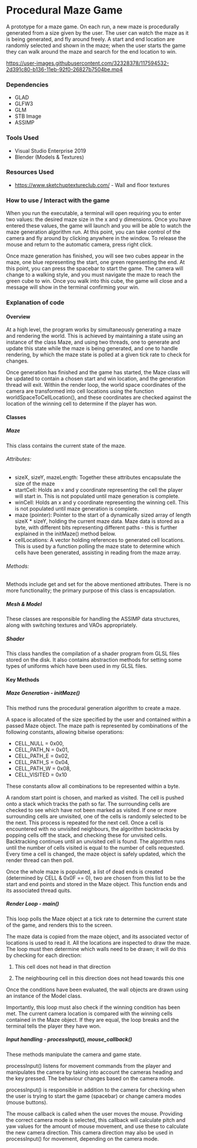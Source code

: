 # Procedural Maze Game
A prototype for a maze game. On each run, a new maze is procedurally generated from a size given by the user. The user can watch the maze as it is being generated, and fly around freely. A start and end location are randomly selected and shown in the maze; when the user starts the game they can walk around the maze and search for the end location to win.

https://user-images.githubusercontent.com/32328378/117594532-2d391c80-b136-11eb-92f0-26827b7504be.mp4

### Dependencies
* GLAD
* GLFW3
* GLM
* STB Image
* ASSIMP

### Tools Used
* Visual Studio Enterprise 2019
* Blender (Models & Textures)

### Resources Used
* https://www.sketchuptextureclub.com/ - Wall and floor textures

### How to use / Interact with the game
When you run the executable, a terminal will open requiring you to enter two values: the desired maze size in the x and y dimensions. Once you have entered these values, the game will launch and you will be able to watch the maze generation algorithm run. At this point, you can take control of the camera and fly around by clicking anywhere in the window. To release the mouse and return to the automatic camera, press right click.

Once maze generation has finished, you will see two cubes appear in the maze, one blue representing the start, one green representing the end. At this point, you can press the spacebar to start the game. The camera will change to a walking style, and you must navigate the maze to reach the green cube to win. Once you walk into this cube, the game will close and a message will show in the terminal confirming your win.

### Explanation of code
#### Overview
At a high level, the program works by simultaneously generating a maze and rendering the world. This is achieved by maintaining a state using an instance of the class Maze, and using two threads, one to generate and update this state while the maze is being generated, and one to handle rendering, by which the maze state is polled at a given tick rate to check for changes.

Once generation has finished and the game has started, the Maze class will be updated to contain a chosen start and win location, and the generation thread will exit. Within the render loop, the world space coordinates of the camera are transformed into cell locations using the function worldSpaceToCellLocation(), and these coordinates are checked against the location of the winning cell to determine if the player has won.

#### Classes
##### Maze
This class contains the current state of the maze.
###### Attributes:
* sizeX, sizeY, mazeLength: Together these attributes encapsulate the size of the maze
* startCell: Holds an x and y coordinate representing the cell the player will start in. This is not populated until maze generation is complete.
* winCell: Holds an x and y coordinate representing the winning cell. This is not populated until maze generation is complete.
* maze (pointer): Pointer to the start of a dynamically sized array of length sizeX * sizeY, holding the current maze data. Maze data is stored as a byte, with different bits representing different paths - this is further explained in the initMaze() method below.
* cellLocations: A vector holding references to generated cell locations. This is used by a function polling the maze state to determine which cells have been generated, assisting in reading from the maze array.

###### Methods:
Methods include get and set for the above mentioned attributes. There is no more functionality; the primary purpose of this class is encapsulation.

##### Mesh & Model
These classes are responsible for handling the ASSIMP data structures, along with switching textures and VAOs appropriately.

##### Shader
This class handles the compilation of a shader program from GLSL files stored on the disk. It also contains abstraction methods for setting some types of uniforms which have been used in my GLSL files. 

#### Key Methods
##### Maze Generation - initMaze()
This method runs the procedural generation algorithm to create a maze.

A space is allocated of the size specified by the user and contained within a passed Maze object. The maze path is represented by combinations of the following constants, allowing bitwise operations:

* CELL_NULL = 0x00,
* CELL_PATH_N = 0x01,
* CELL_PATH_E = 0x02,
* CELL_PATH_S = 0x04,
* CELL_PATH_W = 0x08,
* CELL_VISITED = 0x10

These constants allow all combinations to be represented within a byte.

A random start point is chosen, and marked as visited. The cell is pushed onto a stack which tracks the path so far. The surrounding cells are checked to see which have not been marked as visited. If one or more surrounding cells are unvisited, one of the cells is randomly selected to be the next. This process is repeated for the next cell. Once a cell is encountered with no unvisited neighbours, the algorithm backtracks by popping cells off the stack, and checking these for unvisited cells. Backtracking continues until an unvisited cell is found. The algorithm runs until the number of cells visited is equal to the number of cells requested. Every time a cell is changed, the maze object is safely updated, which the render thread can then poll.

Once the whole maze is populated, a list of dead ends is created (determined by CELL & 0x0F == 0), two are chosen from this list to be the start and end points and stored in the Maze object. This function ends and its associated thread quits.

##### Render Loop - main()
This loop polls the Maze object at a tick rate to determine the current state of the game, and renders this to the screen.

The maze data is copied from the maze object, and its associated vector of locations is used to read it. All the locations are inspected to draw the maze. The loop must then determine which walls need to be drawn; it will do this by checking for each direction:

1) This cell does not head in that direction

2) The neighbouring cell in this direction does not head towards this one

Once the conditions have been evaluated, the wall objects are drawn using an instance of the Model class.

Importantly, this loop must also check if the winning condition has been met. The current camera location is compared with the winning cells contained in the Maze object. If they are equal, the loop breaks and the terminal tells the player they have won.

##### Input handling - processInput(), mouse_callback()
These methods manipulate the camera and game state.

processInput() listens for movement commands from the player and manipulates the camera by taking into account the cameras heading and the key pressed. The behaviour changes based on the camera mode.

processInput() is responsible in addition to the camera for checking when the user is trying to start the game (spacebar) or change camera modes (mouse buttons).

The mouse callback is called when the user moves the mouse. Providing the correct camera mode is selected, this callback will calculate pitch and yaw values for the amount of mouse movement, and use these to calculate the new camera direction. This camera direction may also be used in processInput() for movement, depending on the camera mode.

